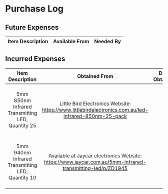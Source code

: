# Purchase Log

## Future Expenses
| Item Description | Available From | Needed By |
| :---: | :---: | :---: |


## Incurred Expenses
| Item Description | Obtained From |  Date Obtained  | Cost | Microgrant Approved | Date Approved | Reimbused?  |
| :---: | :---: | :---: | :---: | :---: | :---: | :---: |
| 5mm 850nm Infrared Transmitting LED, Quantity 25  | Little Bird Electronics Website: https://www.littlebirdelectronics.com.au/led-infrared-850nm-25-pack  | | Cost $12.29 for 25 pack, Postage $9.40, Total $21.69  | Yes | 27/8/18 | No  |
| 5mm 940nm Infrared Transmitting LED, Quantity 10  | Available at Jaycar electronics Website: https://www.jaycar.com.au/5mm-infrared-transmitting-led/p/ZD1945 | | Cost: $1.35 (for quantity 10-24), total $13.50  | Yes | 27/8/18 | No  |
